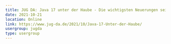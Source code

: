 ```yaml
---
title: JUG DA: Java 17 unter der Haube - Die wichtigsten Neuerungen seit Java 11 (Benjamin Schmid)
date: 2021-10-21
location: Online
link: https://www.jug-da.de/2021/10/Java-17-Unter-der-Haube/
usergroup: jugda
type: usergroup
---
```

